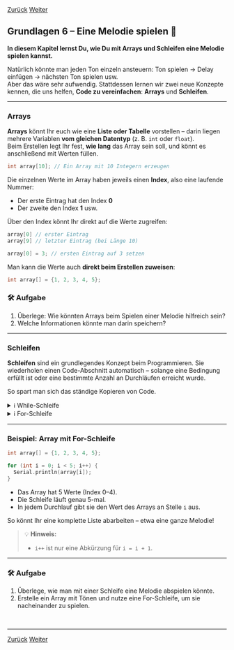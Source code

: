 <link rel="stylesheet" href="assets/css/custom.css?v=2">

<div class="nav-container">
  <a href="Grundlagen5" class="button">Zurück</a>
  <a href="Sensoren1" class="button">Weiter</a>
</div>

## Grundlagen 6 – Eine Melodie spielen 🎵

**In diesem Kapitel lernst Du, wie Du mit Arrays und Schleifen eine Melodie spielen kannst.**

Natürlich könnte man jeden Ton einzeln ansteuern: Ton spielen → Delay einfügen → nächsten Ton spielen usw.  
Aber das wäre sehr aufwendig. Stattdessen lernen wir zwei neue Konzepte kennen, die uns helfen, **Code zu vereinfachen**: **Arrays** und **Schleifen**.

---

### Arrays

**Arrays** könnt Ihr euch wie eine **Liste oder Tabelle** vorstellen – darin liegen mehrere Variablen **vom gleichen Datentyp** (z. B. `int` oder `float`).  
Beim Erstellen legt Ihr fest, **wie lang** das Array sein soll, und könnt es anschließend mit Werten füllen.

```cpp
int array[10]; // Ein Array mit 10 Integern erzeugen
```

Die einzelnen Werte im Array haben jeweils einen **Index**, also eine laufende Nummer:  
- Der erste Eintrag hat den Index **0**  
- Der zweite den Index **1** usw.  

Über den Index könnt Ihr direkt auf die Werte zugreifen:

```cpp
array[0] // erster Eintrag
array[9] // letzter Eintrag (bei Länge 10)

array[0] = 3; // ersten Eintrag auf 3 setzen
```

Man kann die Werte auch **direkt beim Erstellen zuweisen**:

```cpp
int array[] = {1, 2, 3, 4, 5};
```

<div class="aufgabe">
<h3>🛠️ Aufgabe</h3>
<ol>
  <li>Überlege: Wie könnten Arrays beim Spielen einer Melodie hilfreich sein?</li>
  <li>Welche Informationen könnte man darin speichern?</li>
</ol>
</div>

---

### Schleifen

**Schleifen** sind ein grundlegendes Konzept beim Programmieren. Sie wiederholen einen Code-Abschnitt automatisch – solange eine Bedingung erfüllt ist oder eine bestimmte Anzahl an Durchläufen erreicht wurde.  

So spart man sich das ständige Kopieren von Code.  

<details>
<summary>ℹ️ While-Schleife</summary>
<p>
Die **While-Schleife** wiederholt Code so lange, wie die Bedingung wahr ist:

```cpp
while (Bedingung) {
  // Code, der wiederholt wird
}
```

Beispiel: `while (Variable1 > Variable2)` läuft so lange, bis die Bedingung falsch wird.  
</p>
</details>

<details>
<summary>ℹ️ For-Schleife</summary>
<p>
Die **For-Schleife** ist besonders praktisch, wenn man schon weiß, wie oft etwas wiederholt werden soll.  

```cpp
for (Schleifenvariable deklarieren; Abbruchbedingung; Schleifenvariable anpassen) {
  // wiederholter Code
}
```

Standardmäßig sieht das so aus:  

```cpp
for (int i = 0; i < 5; i++) {
  Serial.println(i);
}
```

- `i` ist die **Zählvariable** (beginnt hier bei 0)  
- `i < 5` ist die Bedingung (läuft, solange i kleiner 5 ist)  
- `i++` bedeutet: i wird nach jedem Durchlauf um 1 erhöht  

👉 Sehr praktisch, um ein Array Element für Element durchzugehen.  
</p>
</details>

---

### Beispiel: Array mit For-Schleife

```cpp
int array[] = {1, 2, 3, 4, 5};

for (int i = 0; i < 5; i++) {
  Serial.println(array[i]);
}
```

- Das Array hat 5 Werte (Index 0–4).  
- Die Schleife läuft genau 5-mal.  
- In jedem Durchlauf gibt sie den Wert des Arrays an Stelle `i` aus.  

So könnt Ihr eine komplette Liste abarbeiten – etwa eine ganze Melodie!  

> 💡 **Hinweis:**  
> - `i++` ist nur eine Abkürzung für `i = i + 1`.

---

<div class="aufgabe">
<h3>🛠️ Aufgabe</h3>
<ol>
  <li>Überlege, wie man mit einer Schleife eine Melodie abspielen könnte.</li>
  <li>Erstelle ein Array mit Tönen und nutze eine For-Schleife, um sie nacheinander zu spielen.</li>
</ol>
</div>

<p class="spacing-1">&nbsp;</p>

---

<div class="nav-container">
  <a href="Grundlagen5" class="button">Zurück</a>
  <a href="Sensoren1" class="button">Weiter</a>
</div>
